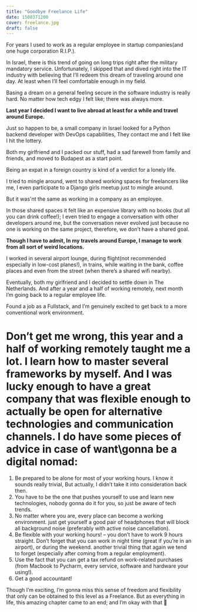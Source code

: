 ```yaml
---
title: "Goodbye Freelance Life"
date: 1508371200
cover: freelance.jpg
draft: false
---
```

For years I used to work as a regular employee in startup companies(and one huge corporation R.I.P.).

In Israel, there is this trend of going on long trips right after the military mandatory service. Unfortunately, I skipped that and dived right into the IT industry with believing that I’ll redeem this dream of traveling around one day. At least when I’ll feel comfortable enough in my field.

Basing a dream on a general feeling secure in the software industry is really hard. No matter how tech edgy I felt like; there was always more.

<b>Last year I decided I want to live abroad at least for a while and travel around Europe.</b>

Just so happen to be, a small company in Israel looked for a Python backend developer with DevOps capabilities, They contact me and I felt like I hit the lottery.

Both my girlfriend and I packed our stuff, had a sad farewell from family and friends, and moved to Budapest as a start point.

Being an expat in a foreign country is kind of a verdict for a lonely life.

I tried to mingle around, went to shared working spaces for freelancers like me, I even participate to a Django girls meetup just to mingle around.

But it was'nt the same as working in a company as an employee.

In those shared spaces it felt like an expensive library with no books (but all you can drink coffee!); I even tried to engage a conversation with other developers around me, but the conversation never evolved just because no one is working on the same project, therefore, we don’t have a shared goal.

<b>Though I have to admit, In my travels around Europe, I manage to work from all sort of weird locations.</b>

I worked in several airport lounge, during flight(not recommended especially in low-cost planes!), in trains, while waiting in the bank, coffee places and even from the street (when there’s a shared wifi nearby).

Eventually, both my girlfriend and I decided to settle down in The Netherlands. And after a year and a half of working remotely, next month I’m going back to a regular employee life.

Found a job as a Fullstack, and I’m genuinely excited to get back to a more conventional work environment.

Don’t get me wrong, this year and a half of working remotely taught me a lot. I learn how to master several frameworks by myself. And I was lucky enough to have a great company that was flexible enough to actually be open for alternative technologies and communication channels.
I do have some pieces of advice in case of want\gonna be a digital nomad:
===
1. Be prepared to be alone for most of your working hours. I know it sounds really trivial, But actually, I didn’t take it into consideration back then.
2. You have to be the one that pushes yourself to use and learn new technologies, nobody gonna do it for you, so just be aware of tech trends.
3. No matter where you are, every place can become a working environment. just get yourself a good pair of headphones that will block all background noise (preferably with active noise cancellation).
4. Be flexible with your working hours! – you don’t have to work 9 hours straight. Don’t forget that you can work in night time (great if you’re in an airport), or during the weekend. another trivial thing that again we tend to forget (especially after coming from a regular employment).
5. Use the fact that you can get a tax refund on work-related purchases (from Macbook to Pycharm, every service, software and hardware your using!).
6. Get a good accountant!

Though I’m exciting, I’m gonna miss this sense of freedom and flexibility that only can be obtained to this level as a Freelance. But as everything in life, this amazing chapter came to an end; and I’m okay with that 🙂
